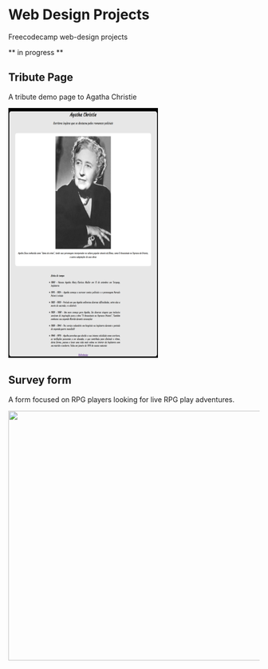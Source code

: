 # Web Design Projects

Freecodecamp web-design projects

** in progress **

## Tribute Page

A tribute demo page to Agatha Christie

<img src="tribute_page/imgs/tribute_page_agatha.png" width="300" height="500"/>

## Survey form

A form focused on RPG players looking for live RPG play adventures.

<img src="survey_form/imgs/survey_form_demo.gif" width="700" height="500"/>
